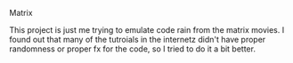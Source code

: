 Matrix

This project is just me trying to emulate code rain from the matrix movies. I found out that many of the tutroials in the internetz didn't have proper randomness or proper fx for the code, so I tried to do it a bit better.
